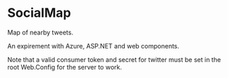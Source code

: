 # SocialMap
Map of nearby tweets.

An expirement with Azure, ASP.NET and web components.

Note that a valid consumer token and secret for twitter must be set in the root Web.Config for the server to work.

